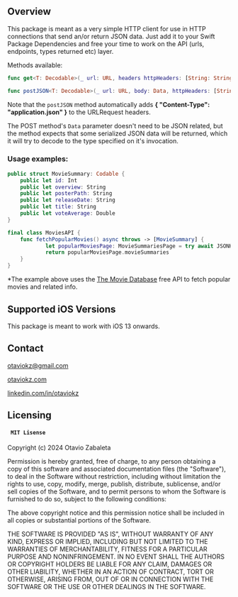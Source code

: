 ## Overview

This package is meant as a very simple HTTP client for use in HTTP connections that send an/or return JSON data. Just add it to your Swift Package Dependencies and free your time to work on the API (urls, endpoints, types returned etc) layer.

Methods available:

```Swift
func get<T: Decodable>(_ url: URL, headers httpHeaders: [String: String]?) async throws -> T

func postJSON<T: Decodable>(_ url: URL, body: Data, httpHeaders: [String: String]?) async throws -> T
``` 

Note that the ```postJSON``` method automatically adds **{ "Content-Type": "application.json" }** to the URLRequest headers.

The POST method's ```Data``` parameter doesn't need to be JSON related, but the method expects that some serialized JSON data will be returned, which it will try to decode to the type specified on it's invocation.

### Usage examples:

```Swift
public struct MovieSummary: Codable {
	public let id: Int
	public let overview: String
	public let posterPath: String
	public let releaseDate: String
	public let title: String
	public let voteAverage: Double
}

final class MoviesAPI {
    func fetchPopularMovies() async throws -> [MovieSummary] {
    		let popularMoviesPage: MovieSummariesPage = try await JSONHttpClient.shared.get(popularMoviesURL, headers: apiHeaders)
    		return popularMoviesPage.movieSummaries
    }    
}

```
*The example above uses the [The Movie Database](https://www.themoviedb.org/) free API to fetch popular movies and related info.
 
## Supported iOS Versions

This package is meant to work with iOS 13 onwards.

## Contact

otaviokz@gmail.com

[otaviokz.com](https://otaviokz.com)

[linkedin.com/in/otaviokz](http://www.linkedin.com/in/otaviokz)

## Licensing 

#### <p>```  MIT Lisense  ```</p>

Copyright (c) 2024 Otavio Zabaleta

Permission is hereby granted, free of charge, to any person obtaining a copy
of this software and associated documentation files (the "Software"), to deal
in the Software without restriction, including without limitation the rights
to use, copy, modify, merge, publish, distribute, sublicense, and/or sell
copies of the Software, and to permit persons to whom the Software is
furnished to do so, subject to the following conditions:

The above copyright notice and this permission notice shall be included in all
copies or substantial portions of the Software.

THE SOFTWARE IS PROVIDED "AS IS", WITHOUT WARRANTY OF ANY KIND, EXPRESS OR
IMPLIED, INCLUDING BUT NOT LIMITED TO THE WARRANTIES OF MERCHANTABILITY,
FITNESS FOR A PARTICULAR PURPOSE AND NONINFRINGEMENT. IN NO EVENT SHALL THE
AUTHORS OR COPYRIGHT HOLDERS BE LIABLE FOR ANY CLAIM, DAMAGES OR OTHER
LIABILITY, WHETHER IN AN ACTION OF CONTRACT, TORT OR OTHERWISE, ARISING FROM,
OUT OF OR IN CONNECTION WITH THE SOFTWARE OR THE USE OR OTHER DEALINGS IN THE
SOFTWARE.

